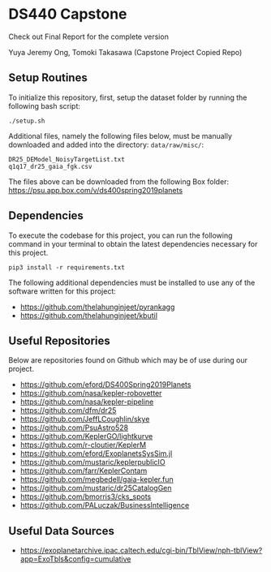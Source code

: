 
# DS440 Capstone

Check out Final Report for the complete version

Yuya Jeremy Ong, Tomoki Takasawa
(Capstone Project Copied Repo)

## Setup Routines
To initialize this repository, first, setup the dataset folder by running the following bash script:
```
./setup.sh
```

Additional files, namely the following files below, must be manually downloaded and added into the directory: `data/raw/misc/`:
```
DR25_DEModel_NoisyTargetList.txt
q1q17_dr25_gaia_fgk.csv
```

The files above can be downloaded from the following Box folder: https://psu.app.box.com/v/ds400spring2019planets

## Dependencies
To execute the codebase for this project, you can run the following command in your terminal to obtain the
latest dependencies necessary for this project.

```
pip3 install -r requirements.txt
```

The following additional dependencies must be installed to use any of the software written for this project:
* https://github.com/thelahunginjeet/pyrankagg
* https://github.com/thelahunginjeet/kbutil

## Useful Repositories
Below are repositories found on Github which may be of use during our project.
* https://github.com/eford/DS400Spring2019Planets
* https://github.com/nasa/kepler-robovetter
* https://github.com/nasa/kepler-pipeline
* https://github.com/dfm/dr25
* https://github.com/JeffLCoughlin/skye
* https://github.com/PsuAstro528
* https://github.com/KeplerGO/lightkurve
* https://github.com/r-cloutier/KeplerM
* https://github.com/eford/ExoplanetsSysSim.jl
* https://github.com/mustaric/keplerpublicIO
* https://github.com/farr/KeplerContam
* https://github.com/megbedell/gaia-kepler.fun
* https://github.com/mustaric/dr25CatalogGen
* https://github.com/bmorris3/cks_spots
* https://github.com/PALuczak/BusinessIntelligence

## Useful Data Sources
* https://exoplanetarchive.ipac.caltech.edu/cgi-bin/TblView/nph-tblView?app=ExoTbls&config=cumulative
